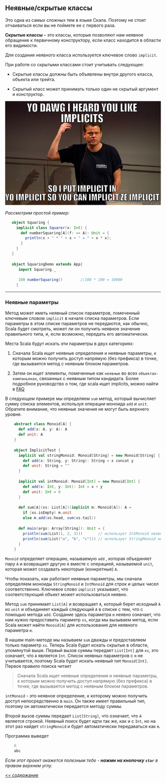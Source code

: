 ## Неявные/скрытые классы 

Это одна из самых сложных тем в языке Скала. Поэтому не стоит отчаиваться если вы не поймете ее с первого раза. 

**Скрытые классы** – это классы, которые позволяют нам неявное обращение к первичному конструктору, 
если класс находится в области его видимости.

Для создания неявного класса используется ключевое слово `implicit`.

При работе со скрытыми классами стоит учитывать следующее:

* Скрытые классы должны быть объявлены внутри другого класса, объекта или трейта.

* Скрытый класс может принимать только один не скрытый аргумент и конструктор.

![alt text](https://github.com/steklopod/Functions/blob/master/src/main/resources/images/implicit.jpg?raw=true "OOP.implicit")

_Рассмотрим простой пример:_

<!-- code -->
```scala
   object Squaring {
     implicit class Squarer(x: Int) {
       def numberSquaring[A](f: => A): Unit = {
         println(x + " * " + x + " = " + x * x);
       }
     }
   } 
   
   object SquaringDemo extends App{
      import Squaring._

      100 numberSquaring()        //100 * 100 = 10000
     }
```
___

### Неявные параметры

Метод может иметь неявный список параметров, помеченный ключевым словом `implicit` в начале списка параметров. 
Если параметры в этом списке параметров не передаются, как обычно, Scala будет смотреть, может ли он получить неявное 
значение правильного типа, и, если возможно, передать его автоматически.

Места Scala будут искать эти параметры в двух категориях:

1. Сначала Scala ищет неявные определения и неявные параметры, к которым можно получить доступ напрямую (без префикса)
 в точке, где вызывается метод с неявным блоком параметров.

2. Затем он ищет элементы, помеченные как `неявные` во всех `объектах-компаньенах`, связанных с неявным типом кандидата.
Более подробное руководство о том, где scala ищет implicits, можно найти в [FAQ](TODO)

В следующем примере мы определяем `sum` метод, который вычисляет сумму списка элементов, используя операции моноида
`add` и `unit`. Обратите внимание, что неявные значения не могут быть верхнего уровня.

<!-- code -->
```scala
    abstract class Monoid[A] {
      def add(x: A, y: A): A
      def unit: A
    }
    
    object ImplicitTest {
      implicit val stringMonoid: Monoid[String] = new Monoid[String] {
        def add(x: String, y: String): String = x concat y
        def unit: String = ""
      }
      
      implicit val intMonoid: Monoid[Int] = new Monoid[Int] {
        def add(x: Int, y: Int): Int = x + y
        def unit: Int = 0
      }
      
      def sum[A](xs: List[A])(implicit m: Monoid[A]): A =
        if (xs.isEmpty) m.unit
        else m.add(xs.head, sum(xs.tail))
        
      def main(args: Array[String]): Unit = {
        println(sum(List(1, 2, 3)))       // использует IntMonoid неявно
        println(sum(List("a", "b", "c"))) // использует StringMonoid неявно
      }
    }
```

`Monoid` определяет операцию, называемую `add` , которая объединяет пару `A` и возвращает другую `A` вместе с операцией,
 называемой `unit`, которая может создавать некоторые (конкретные) `A`.

Чтобы показать, как работают неявные параметры, мы сначала определяем моноиды `StringMonoid` и `IntMonoid` для строк и 
целых чисел соответственно. Ключевое слово `implicit` указывает, что соответствующий объект может использоваться неявно.

Метод `sum` принимает `List[A]` и возвращает `A`, который берет исходный `A` из `unit` и объединяет каждый следующий 
`A` в списке с тем, что с помощью метода `add`. Создание здесь параметра `m` неявно означает, что нам нужно предоставить 
параметр `xs`, когда мы вызываем метод, если Scala может найти `Monoid[A]` для использования для неявного параметра `m`.

В нашем main-методе мы называем `sum` дважды и предоставляем только параметр `xs`. Теперь Scala будет искать 
скрытые в области, упомянутой выше. Первый вызов суммы передает `List[Int]` для `xs`, это означает, что `A` является `Int`.
 Список неявных параметров с `m` не учитывается, поэтому Scala будет искать неявный тип `Monoid[Int]`. 
 Первое правило поиска читает
 
>Сначала Scala ищет неявные определения и неявные параметры, к которым можно получить доступ напрямую (без префикса) 
в точке, где вызывается метод с неявным блоком параметров.

`intMonoid` - это неявное определение, к которому можно получить доступ непосредственно в `main`. 
Он также имеет правильный тип, поэтому он автоматически передается методу суммы.

Второй вызов суммы передает `List[String]`, что означает, что `A` является строкой. Неявный поиск будет идти так же, 
как и с `Int`, но на этот раз найдет `stringMonoid` и будет автоматически передаваться как `m`.

Программа выведет

<!-- code -->
```scala
    6
    abc
```

_Если этот проект окажется полезным тебе - **нажми на кнопочку `star`** в правом верхнем углу._

[<= содержание](https://github.com/steklopod/Functions/blob/master/readme.md)
